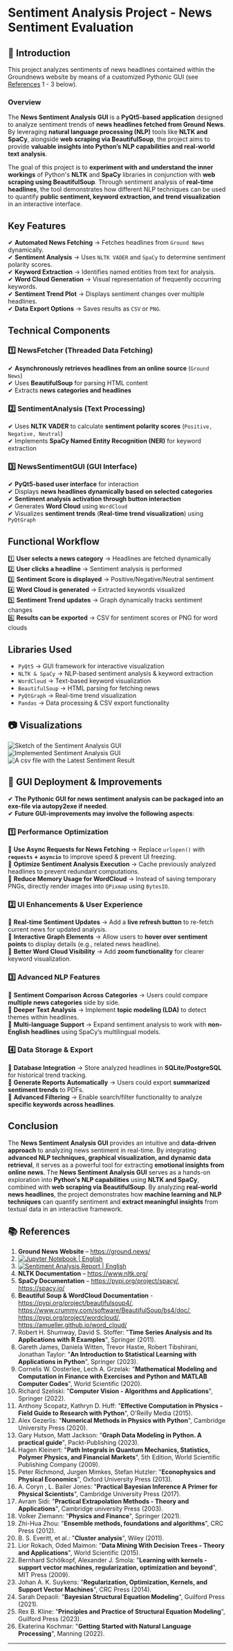 # Sentiment Analysis Project - News Sentiment Evaluation

## 📌 Introduction
This project analyzes sentiments of news headlines contained within the Groundnews website by means of a customized Pythonic GUI 
(see [References](https://github.com/NenadBalaneskovic/ExternalProjects/tree/main/SentimentAnalysis_NewsHeadlines#-references) 1 - 3 below).

### **Overview**
The **News Sentiment Analysis GUI** is a **PyQt5-based application** designed to analyze sentiment trends of **news headlines fetched from Ground News**. 
By leveraging **natural language processing (NLP)** tools like **NLTK and SpaCy**, alongside **web scraping via BeautifulSoup**, the project aims to 
provide **valuable insights into Python’s NLP capabilities and real-world text analysis**.  

The goal of this project is to **experiment with and understand the inner workings** of Python's **NLTK** and **SpaCy** libraries in conjunction with
 **web scraping using BeautifulSoup**. Through sentiment analysis of **real-time headlines**, the tool demonstrates how different NLP techniques can be
 used to quantify **public sentiment, keyword extraction, and trend visualization** in an interactive interface.  

## **Key Features**
✔ **Automated News Fetching** → Fetches headlines from `Ground News` dynamically.  
✔ **Sentiment Analysis** → Uses `NLTK VADER` and `SpaCy` to determine sentiment polarity scores.  
✔ **Keyword Extraction** → Identifies named entities from text for analysis.  
✔ **Word Cloud Generation** → Visual representation of frequently occurring keywords.  
✔ **Sentiment Trend Plot** → Displays sentiment changes over multiple headlines.  
✔ **Data Export Options** → Saves results as `CSV` or `PNG`. 

## **Technical Components**  

### **1️⃣ NewsFetcher (Threaded Data Fetching)**
✔ **Asynchronously retrieves headlines from an online source** (`Ground News`)  
✔ Uses **BeautifulSoup** for parsing HTML content  
✔ Extracts **news categories and headlines**  

### **2️⃣ SentimentAnalysis (Text Processing)**
✔ Uses **NLTK VADER** to calculate **sentiment polarity scores** (`Positive, Negative, Neutral`)  
✔ Implements **SpaCy Named Entity Recognition (NER)** for keyword extraction  

### **3️⃣ NewsSentimentGUI (GUI Interface)**
✔ **PyQt5-based user interface** for interaction  
✔ Displays **news headlines dynamically based on selected categories**  
✔ **Sentiment analysis activation through button interaction**  
✔ Generates **Word Cloud** using `WordCloud`  
✔ Visualizes **sentiment trends** (**Real-time trend visualization**) using `PyQtGraph` 

## **Functional Workflow**
1️⃣ **User selects a news category** → Headlines are fetched dynamically  
2️⃣ **User clicks a headline** → Sentiment analysis is performed  
3️⃣ **Sentiment Score is displayed** → Positive/Negative/Neutral sentiment  
4️⃣ **Word Cloud is generated** → Extracted keywords visualized  
5️⃣ **Sentiment Trend updates** → Graph dynamically tracks sentiment changes  
6️⃣ **Results can be exported** → CSV for sentiment scores or PNG for word clouds  

## **Libraries Used**
- `PyQt5` → GUI framework for interactive visualization  
- `NLTK & SpaCy` → NLP-based sentiment analysis & keyword extraction  
- `WordCloud` → Text-based keyword visualization  
- `BeautifulSoup` → HTML parsing for fetching news  
- `PyQtGraph` → Real-time trend visualization  
- `Pandas` → Data processing & CSV export functionality  

## 📷 Visualizations
![Sketch of the Sentiment Analysis GUI](https://github.com/NenadBalaneskovic/ExternalProjects/blob/7b92d75a56d4a1cdbd783a1da458b21783ec8825/SentimentAnalysis_NewsHeadlines/Generate%20a%20PyQt%20UI%20layout%202.png)  
![Implemented Sentiment Analysis GUI](https://github.com/NenadBalaneskovic/ExternalProjects/blob/a61db895abb9801f797a8384e21e593873913b2b/SentimentAnalysis_NewsHeadlines/Fig2.PNG)  
![A csv file with the Latest Sentiment Result](https://github.com/NenadBalaneskovic/ExternalProjects/blob/e0b96b7c0d5a944664884470f7bf0576e67fd372/SentimentAnalysis_NewsHeadlines/Fig3.PNG)  

## 🚀 GUI Deployment & Improvements
✔ **The Pythonic GUI for news sentiment analysis can be packaged into an exe-file via autopy2exe if needed**.  
✔ **Future GUI-improvements may involve the following aspects**:  
  
### **1️⃣ Performance Optimization**
🔹 **Use Async Requests for News Fetching** → Replace `urlopen()` with **`requests` + `asyncio`** to improve speed & prevent UI freezing.  
🔹 **Optimize Sentiment Analysis Execution** → Cache previously analyzed headlines to prevent redundant computations.  
🔹 **Reduce Memory Usage for WordCloud** → Instead of saving temporary PNGs, directly render images into `QPixmap` using `BytesIO`.

### **2️⃣ UI Enhancements & User Experience**
🔹 **Real-time Sentiment Updates** → Add a **live refresh button** to re-fetch current news for updated analysis.  
🔹 **Interactive Graph Elements** → Allow users to **hover over sentiment points** to display details (e.g., related news headline).  
🔹 **Better Word Cloud Visibility** → Add **zoom functionality** for clearer keyword visualization.

### **3️⃣ Advanced NLP Features**
🔹 **Sentiment Comparison Across Categories** → Users could compare **multiple news categories** side by side.  
🔹 **Deeper Text Analysis** → Implement **topic modeling (LDA)** to detect themes within headlines.  
🔹 **Multi-language Support** → Expand sentiment analysis to work with **non-English headlines** using SpaCy’s multilingual models.

### **4️⃣ Data Storage & Export**
🔹 **Database Integration** → Store analyzed headlines in **SQLite/PostgreSQL** for historical trend tracking.  
🔹 **Generate Reports Automatically** → Users could export **summarized sentiment trends** to PDFs.  
🔹 **Advanced Filtering** → Enable search/filter functionality to analyze **specific keywords across headlines**.

## **Conclusion**
The **News Sentiment Analysis GUI** provides an intuitive and **data-driven approach** to analyzing news sentiment in real-time. 
By integrating **advanced NLP techniques, graphical visualization, and dynamic data retrieval**, it serves as a powerful tool for extracting **emotional insights from online news**.
The **News Sentiment Analysis GUI** serves as a hands-on exploration into **Python's NLP capabilities** using **NLTK and SpaCy**, combined with **web scraping via BeautifulSoup**. 
By analyzing **real-world news headlines**, the project demonstrates how **machine learning and NLP techniques** can quantify sentiment and **extract meaningful insights** from textual data in an interactive framework.

## 📚 References
1. **Ground News Website** – https://ground.news/
2. [![Jupyter Notebook | English](https://img.shields.io/badge/Jupyter%20Notebook-English-yellowblue?logoColor=blue&labelColor=yellow)](https://github.com/NenadBalaneskovic/ExternalProjects/blob/5265153e1e549faf088761873cf125b24c82c752/SentimentAnalysis_NewsHeadlines/NewsSentimentAnalysis.ipynb)
3. [![Sentiment Analysis Report | English](https://img.shields.io/badge/Sentiment%20Analysis%20Report-English-yellowblue?logoColor=blue&labelColor=red)](https://github.com/NenadBalaneskovic/ExternalProjects/blob/b3e61153529509359db93ea53cd6945443f6befb/SentimentAnalysis_NewsHeadlines/NewsSentimentAnalysis.pdf) 
4. **NLTK Documentation** – https://www.nltk.org/
5. **SpaCy Documentation** – https://pypi.org/project/spacy/, https://spacy.io/
6. **Beautiful Soup & WordCloud Documentation** - https://pypi.org/project/beautifulsoup4/, https://www.crummy.com/software/BeautifulSoup/bs4/doc/, https://pypi.org/project/wordcloud/, https://amueller.github.io/word_cloud/
7. Robert H. Shumway, David S. Stoffer: "__Time Series Analysis and Its Applications with R Examples__", Springer (2011).
8. Gareth James, Daniela Witten, Trevor Hastie, Robert Tibshirani, Jonathan Taylor: "__An Introduction to Statistical Learning with Applications in Python__", Springer (2023).
9. Cornelis W. Oosterlee, Lech A. Grzelak: "__Mathematical Modeling and Computation in Finance with Exercises and Python and MATLAB Computer Codes__", World Scientific (2020).
10. Richard Szeliski: "__Computer Vision - Algorithms and Applications__", Springer (2022).
11. Anthony Scopatz, Kathryn D. Huff: "__Effective Computation in Physics - Field Guide to Research with Python__", O'Reilly Media (2015).
12. Alex Gezerlis: "__Numerical Methods in Physics with Python__", Cambridge University Press (2020).
13. Gary Hutson, Matt Jackson: "__Graph Data Modeling in Python. A practical guide__", Packt-Publishing (2023).
14. Hagen Kleinert: "__Path Integrals in Quantum Mechanics, Statistics, Polymer Physics, and Financial Markets__", 5th Edition, World Scientific Publishing Company (2009).
15. Peter Richmond, Jurgen Mimkes, Stefan Hutzler: "__Econophysics and Physical Economics__", Oxford University Press (2013).
16. A. Coryn , L. Bailer Jones: "__Practical Bayesian Inference A Primer for Physical Scientists__", Cambridge University Press (2017).
17. Avram Sidi: "__Practical Extrapolation Methods - Theory and Applications__", Cambridge university Press (2003).
18. Volker Ziemann: "__Physics and Finance__", Springer (2021).
19. Zhi-Hua Zhou: "__Ensemble methods, foundations and algorithms__", CRC Press (2012).
20. B. S. Everitt, et al.: "__Cluster analysis__", Wiley (2011).
21. Lior Rokach, Oded Maimon: "__Data Mining With Decision Trees - Theory and Applications__", World Scientific (2015).
22. Bernhard Schölkopf, Alexander J. Smola: "__Learning with kernels - support vector machines, regularization, optimization and beyond__", MIT Press (2009).
23. Johan A. K. Suykens: "__Regularization, Optimization, Kernels, and Support Vector Machines__", CRC Press (2014).
24. Sarah Depaoli: "__Bayesian Structural Equation Modeling__", Guilford Press (2021).
25. Rex B. Kline: "__Principles and Practice of Structural Equation Modeling__", Guilford Press (2023).
26. Ekaterina Kochmar: "__Getting Started with Natural Language Processing__", Manning (2022).
---
